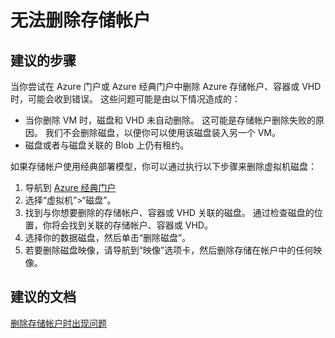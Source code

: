 <properties
    pageTitle="I can't delete my storage account"
    description="无法删除存储帐户"
    service="microsoft.classicstorage"
    resource="storageaccounts"
    authors="passaree"
    displayOrder="1"
    selfHelpType="resource"
    supportTopicIds="32551656"
    resourceTags=""
    productPesIds="15629"
    cloudEnvironments="public"
/>


# <a name="i-cant-delete-my-storage-account"></a>无法删除存储帐户

## <a name="recommended-steps"></a>**建议的步骤**
当你尝试在 Azure 门户或 Azure 经典门户中删除 Azure 存储帐户、容器或 VHD 时，可能会收到错误。 这些问题可能是由以下情况造成的：

- 当你删除 VM 时，磁盘和 VHD 未自动删除。 这可能是存储帐户删除失败的原因。 我们不会删除磁盘，以便你可以使用该磁盘装入另一个 VM。
- 磁盘或者与磁盘关联的 Blob 上仍有租约。

如果存储帐户使用经典部署模型，你可以通过执行以下步骤来删除虚拟机磁盘：

1. 导航到 [Azure 经典门户](https://manage.windowsazure.com/)
2. 选择“虚拟机”>“磁盘”。
3. 找到与你想要删除的存储帐户、容器或 VHD 关联的磁盘。 通过检查磁盘的位置，你将会找到关联的存储帐户、容器或 VHD。
4. 选择你的数据磁盘，然后单击“删除磁盘”。
5. 若要删除磁盘映像，请导航到“映像”选项卡，然后删除存储在帐户中的任何映像。

## <a name="recommended-documents"></a>**建议的文档**
[删除存储帐户时出现问题](http://go.microsoft.com/fwlink/?LinkId=785085)

